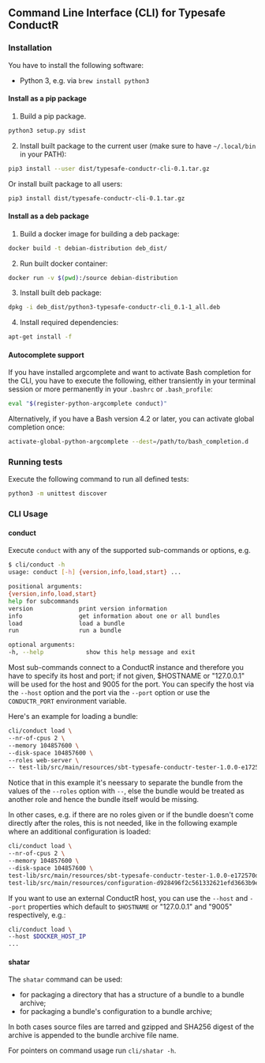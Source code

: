 ## Command Line Interface (CLI) for Typesafe ConductR

### Installation

You have to install the following software:

- Python 3, e.g. via `brew install python3`

#### Install as a pip package

1. Build a pip package.

  ``` bash
  python3 setup.py sdist
  ```

2. Install built package to the current user (make sure to have `~/.local/bin` in your PATH):

  ``` bash
  pip3 install --user dist/typesafe-conductr-cli-0.1.tar.gz
  ```

  Or install built package to all users:

  ``` bash
  pip3 install dist/typesafe-conductr-cli-0.1.tar.gz
  ```

#### Install as a deb package

1. Build a docker image for building a deb package:

  ``` bash
  docker build -t debian-distribution deb_dist/
  ```

2. Run built docker container:

  ``` bash
  docker run -v $(pwd):/source debian-distribution
  ```

3. Install built deb package:

  ``` bash
  dpkg -i deb_dist/python3-typesafe-conductr-cli_0.1-1_all.deb
  ```

4. Install required dependencies:

  ``` bash
  apt-get install -f
  ```

#### Autocomplete support

If you have installed argcomplete and want to activate Bash completion for the CLI,
you have to execute the following, either transiently in your terminal session or more permanently in your
`.bashrc` or `.bash_profile`:

``` bash
eval "$(register-python-argcomplete conduct)"
```

Alternatively, if you have a Bash version 4.2 or later, you can activate global completion once:

``` bash
activate-global-python-argcomplete --dest=/path/to/bash_completion.d
```

### Running tests

Execute the following command to run all defined tests:

``` bash
python3 -m unittest discover
```

### CLI Usage

#### conduct

Execute `conduct` with any of the supported sub-commands or options, e.g.

``` bash
$ cli/conduct -h
usage: conduct [-h] {version,info,load,start} ...

positional arguments:
{version,info,load,start}
help for subcommands
version             print version information
info                get information about one or all bundles
load                load a bundle
run                 run a bundle

optional arguments:
-h, --help            show this help message and exit
```

Most sub-commands connect to a ConductR instance and therefore you have to specify its host and port;
if not given, $HOSTNAME or "127.0.0.1" will be used for the host and 9005 for the port. You can specify
the host via the `--host` option and the port via the `--port` option or use the `CONDUCTR_PORT` environment
variable.

Here's an example for loading a bundle:

``` bash
cli/conduct load \
--nr-of-cpus 2 \
--memory 104857600 \
--disk-space 104857600 \
--roles web-server \
-- test-lib/src/main/resources/sbt-typesafe-conductr-tester-1.0.0-e172570d3c0fb11f4f9dbb8de519df58dcb490799f525bab43757f291e1d104d.tgz
```

Notice that in this example it's neessary to separate the bundle from the values of the `--roles` option with `--`,
else the bundle would be treated as another role and hence the bundle itself would be missing.

In other cases, e.g. if there are no roles given or if the bundle doesn't come directly after the roles,
this is not needed, like in the following example where an additional configuration is loaded:

``` bash
cli/conduct load \
--nr-of-cpus 2 \
--memory 104857600 \
--disk-space 104857600 \
test-lib/src/main/resources/sbt-typesafe-conductr-tester-1.0.0-e172570d3c0fb11f4f9dbb8de519df58dcb490799f525bab43757f291e1d104d.tgz \
test-lib/src/main/resources/configuration-d928496f2c561332621efd3663b9e13ca7608948983f44c9b9cf273b2036e155.tgz
```

If you want to use an external ConductR host, you can use the `--host` and `--port` properties which default
to `$HOSTNAME` or "127.0.0.1" and "9005" respectively, e.g.:

``` bash
cli/conduct load \
--host $DOCKER_HOST_IP
...
```

#### shatar

The `shatar` command can be used:

* for packaging a directory that has a structure of a bundle to a bundle archive;
* for packaging a bundle's configuration to a bundle archive;

In both cases source files are tarred and gzipped and SHA256 digest of the archive
is appended to the bundle archive file name.

For pointers on command usage run `cli/shatar -h`.
